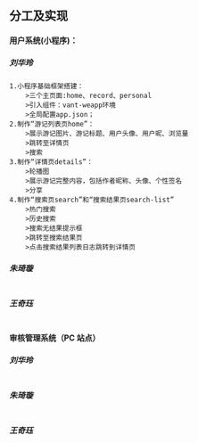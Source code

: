 ## 分工及实现

#### 用户系统(小程序)：

##### 刘华玲

```
1.小程序基础框架搭建：
	>三个主页面:home、record、personal
	>引入组件：vant-weapp环境
	>全局配置app.json；
2.制作“游记列表页home”：
	>展示游记图片、游记标题、用户头像、用户昵、浏览量
	>跳转至详情页
	>搜索
3.制作“详情页details”：
	>轮播图
	>展示游记完整内容，包括作者昵称、头像、个性签名
	>分享
4.制作“搜索页search”和“搜索结果页search-list”
	>热门搜索
	>历史搜索
	>搜索无结果提示框
	>跳转至搜索结果页
	>点击搜索结果列表日志跳转到详情页
```

##### 朱琦璇

```
```

##### 王奇珏

```
```



#### 审核管理系统（PC 站点）

##### 刘华玲

```

```

##### 朱琦璇

```
```

##### 王奇珏

```
```
